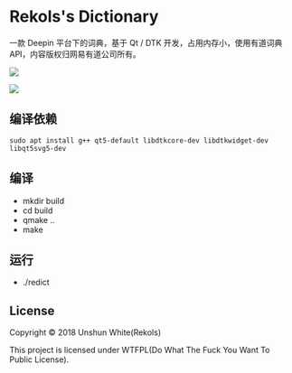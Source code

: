 # Rekols's Dictionary

一款 Deepin 平台下的词典，基于 Qt / DTK 开发，占用内存小，使用有道词典 API，内容版权归网易有道公司所有。

![](https://github.com/rekols/redict/blob/master/screenshot/20180721204850.png)

![](https://github.com/rekols/redict/blob/master/screenshot/20180721204910.png)

## 编译依赖

`sudo apt install g++ qt5-default libdtkcore-dev libdtkwidget-dev libqt5svg5-dev`

## 编译

* mkdir build
* cd build
* qmake ..
* make

## 运行

* ./redict

## License

Copyright © 2018 Unshun White(Rekols)

This project is licensed under WTFPL(Do What The Fuck You Want To Public License).

